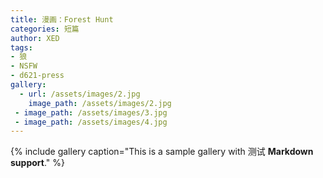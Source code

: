 ```yaml
---
title: 漫画：Forest Hunt
categories: 短篇
author: XED
tags: 
- 狼
- NSFW
- d621-press
gallery:
  - url: /assets/images/2.jpg
    image_path: /assets/images/2.jpg
 - image_path: /assets/images/3.jpg
 - image_path: /assets/images/4.jpg
---
```




{% include gallery caption="This is a sample gallery with 测试 **Markdown support**." %}